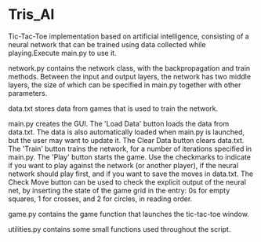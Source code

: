# Tris_AI
Tic-Tac-Toe implementation based on artificial intelligence, consisting of a neural network that can be trained using data collected while playing.Execute main.py to use it.

network.py contains the network class, with the backpropagation and train methods. Between the input and output layers, the network has two middle layers, the size of which can be specified in main.py together with other parameters.

data.txt stores data from games that is used to train the network.

main.py creates the GUI. The 'Load Data' button loads the data from data.txt. The data is also automatically loaded when main.py is launched, but the user may want to update it. The Clear Data button clears data.txt. The 'Train' button trains the network, for a number of iterations specified in main.py. The 'Play' button starts the game. Use the checkmarks to indicate if you want to play against the network (or another player), if the neural network should play first, and if you want to save the moves in data.txt. The Check Move button can be used to check the explicit output of the neural net, by inserting the state of the game grid in the entry: 0s for empty squares, 1 for crosses, and 2 for circles, in reading order.

game.py contains the game function that launches the tic-tac-toe window.

utilities.py contains some small functions used throughout the script.
